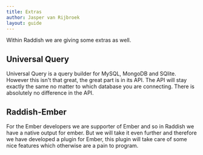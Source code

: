 ```yaml
---
title: Extras
author: Jasper van Rijbroek
layout: guide
---
```


Within Raddish we are giving some extras as well.

## Universal Query
Universal Query is a query builder for MySQL, MongoDB and SQlite.
However this isn't that great, the great part is in its API.
The API will stay exactly the same no matter to which database you are connecting. There is absolutely no difference in the API.

## Raddish-Ember
For the Ember developers we are supporter of Ember and so in Raddish we have a native output for ember.
But we will take it even further and therefore we have developed a plugin for Ember,
this plugin will take care of some nice features which otherwise are a pain to program.